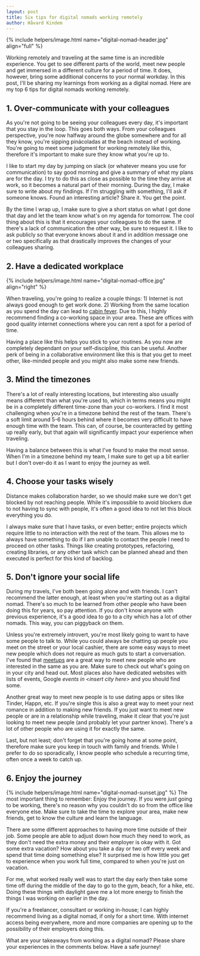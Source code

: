 ```yaml
---
layout: post
title: Six tips for digital nomads working remotely
author: Håvard Kindem
---
```

{% include helpers/image.html name="digital-nomad-header.jpg" align="full" %}

Working remotely and traveling at the same time is an incredible experience. You get to see different parts of the world, meet new people and get immersed in a different culture for a period of time. It does, however, bring some additional concerns to your normal workday. In this post, I'll be sharing my learnings from working as a digital nomad. Here are my top 6 tips for digital nomads working remotely.

## 1. Over-communicate with your colleagues
As you're not going to be seeing your colleagues every day, it's important that you stay in the loop. This goes both ways. From your colleagues perspective, you're now halfway around the globe somewhere and for all they know, you're sipping pinácoladas at the beach instead of working. You're going to meet some judgment for working remotely like this, therefore it's important to make sure they know what you're up to.

I like to start my day by jumping on slack (or whatever means you use for communication) to say good morning and give a summary of what my plans are for the day. I try to do this as close as possible to the time they arrive at work, so it becomes a natural part of their morning. During the day, I make sure to write about my findings. If I'm struggling with something, I'll ask if someone knows. Found an interesting article? Share it. You get the point.

By the time I wrap up, I make sure to give a short status on what I got done that day and let the team know what's on my agenda for tomorrow. The cool thing about this is that it encourages your colleagues to do the same. If there's a lack of communication the other way, be sure to request it. I like to ask publicly so that everyone knows about it and in addition message one or two specifically as that drastically improves the changes of your colleagues sharing.

## 2. Have a dedicated workplace
{% include helpers/image.html name="digital-nomad-office.jpg" align="right" %}

When traveling, you're going to realize a couple things: 1) Internet is not always good enough to get work done. 2) Working from the same location as you spend the day can lead to [cabin fever](https://en.wikipedia.org/wiki/Cabin_fever). Due to this, I highly recommend finding a co-working space in your area. These are offices with good quality internet connections where you can rent a spot for a period of time.

Having a place like this helps you stick to your routines. As you now are completely dependant on your self-discipline, this can be useful. Another perk of being in a collaborative environment like this is that you get to meet other, like-minded people and you might also make some new friends.

## 3. Mind the timezones
There's a lot of really interesting locations, but interesting also usually means different than what you're used to, which in terms means you might be in a completely different time-zone than your co-workers. I find it most challenging when you're in a timezone behind the rest of the team. There's a soft limit around 5-6 hours behind where it becomes very difficult to have enough time with the team. This can, of course, be counteracted by getting up really early, but that again will significantly impact your experience when traveling.

Having a balance between this is what I've found to make the most sense. When I'm in a timezone behind my team, I make sure to get up a bit earlier but I don't over-do it as I want to enjoy the journey as well.
<!--more-->
## 4. Choose your tasks wisely
Distance makes collaboration harder, so we should make sure we don't get blocked by not reaching people. While it's impossible to avoid blockers due to not having to sync with people, it's often a good idea to not let this block everything you do.

I always make sure that I have tasks, or even better; entire projects which require little to no interaction with the rest of the team. This allows me to always have something to do if I am unable to contact the people I need to proceed on other tasks. Things like creating prototypes, refactoring, creating libraries, or any other task which can be planned ahead and then executed is perfect for this kind of backlog.

## 5. Don't ignore your social life
During my travels, I've both been going alone and with friends. I can't recommend the latter enough, at least when you're starting out as a digital nomad. There's so much to be learned from other people who have been doing this for years, so pay attention. If you don't know anyone with previous experience, it's a good idea to go to a city which has a lot of other nomads. This way, you can piggyback on them.

Unless you're extremely introvert, you're most likely going to want to have some people to talk to. While you could always be chatting up people you meet on the street or your local cashier, there are some easy ways to meet new people which does not require as much guts to start a conversation. I've found that [meetups](https://www.meetup.com/) are a great way to meet new people who are interested in the same as you are. Make sure to check out what's going on in your city and head out. Most places also have dedicated websites with lists of events, Google _events in &lt;insert city here&gt;_ and you should find some.

Another great way to meet new people is to use dating apps or sites like Tinder, Happn, etc. If you're single this is also a great way to meet your next romance in addition to making new friends. If you just want to meet new people or are in a relationship while traveling, make it clear that you're just looking to meet new people (and probably let your partner know). There's a lot of other people who are using it for exactly the same.

Last, but not least; don't forget that you're going home at some point, therefore make sure you keep in touch with family and friends. While I prefer to do so sporadically, I know people who schedule a recurring time, often once a week to catch up.


## 6. Enjoy the journey
{% include helpers/image.html name="digital-nomad-sunset.jpg" %}
The most important thing to remember: Enjoy the journey. If you were _just_ going to be working, there's no reason why you couldn't do so from the office like everyone else. Make sure to take the time to explore your area, make new friends, get to know the culture and learn the language.

There are some different approaches to having more time outside of their job. Some people are able to adjust down how much they need to work, as they don't need the extra money and their employer is okay with it. Got some extra vacation? How about you take a day or two off every week and spend that time doing something else? It surprised me is how little you get to experience when you work full time, compared to when you're just on vacation.

For me, what worked really well was to start the day early then take some time off during the middle of the day to go to the gym, beach, for a hike, etc. Doing these things with daylight gave me a lot more energy to finish the things I was working on earlier in the day.

If you're a freelancer, consultant or working in-house; I can highly recommend living as a digital nomad, if only for a short time. With internet access being everywhere, more and more companies are opening up to the possibility of their employers doing this. 

What are your takeaways from working as a digital nomad? Please share your experiences in the comments below. Have a safe journey!
